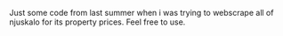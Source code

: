 Just some code from last summer when i was trying to webscrape all of njuskalo for its property prices. Feel free to use.
